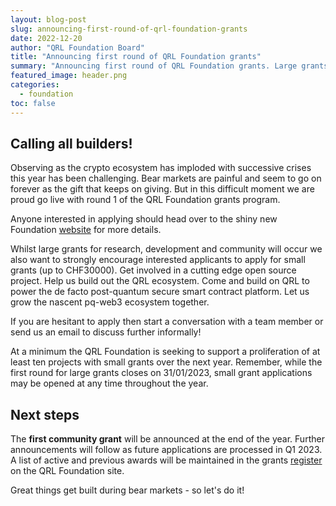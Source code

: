 ```yaml
---
layout: blog-post
slug: announcing-first-round-of-qrl-foundation-grants
date: 2022-12-20
author: "QRL Foundation Board"
title: "Announcing first round of QRL Foundation grants"
summary: "Announcing first round of QRL Foundation grants. Large grants for research, development and community will occur. The first community grant will be announced at the end of the year. **Great things get built during bear markets - so let's do it!**"
featured_image: header.png
categories:
  - foundation
toc: false
---
```


## Calling all builders!

Observing as the crypto ecosystem has imploded with successive crises this year has been challenging. Bear markets are painful and seem to go on forever as the gift that keeps on giving. But in this difficult moment we are proud go live with round 1 of the QRL Foundation grants program. 

Anyone interested in applying should head over to the shiny new Foundation [website](https://qrl.foundation) for more details. 

Whilst large grants for research, development and community will occur we also want to strongly encourage interested applicants to apply for small grants (up to CHF30000). Get involved in a cutting edge open source project. Help us build out the QRL ecosystem. Come and build on QRL to power the de facto post-quantum secure smart contract platform. Let us grow the nascent pq-web3 ecosystem together. 

If you are hesitant to apply then start a conversation with a team member or send us an email to discuss further informally! 

At a minimum the QRL Foundation is seeking to support a proliferation of at least ten projects with small grants over the next year. Remember, while the first round for large grants closes on 31/01/2023, small grant applications may be opened at any time throughout the year. 
 
## Next steps

The **first community grant** will be announced at the end of the year. Further announcements will follow as future applications are processed in Q1 2023. A list of active and previous awards will be maintained in the grants [register](https://qrl.foundation/reports.html) on the QRL Foundation site.

Great things get built during bear markets - so let's do it! 





